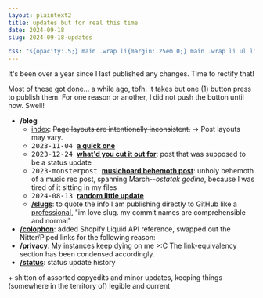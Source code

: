 ```yaml
---
layout: plaintext2
title: updates but for real this time
date: 2024-09-18
slug: 2024-09-18-updates

css: "s{opacity:.5;} main .wrap li{margin:.25em 0;} main .wrap li ul li{margin:0;}"
---
```

It's been over a year since I last published any changes. Time to rectify that!

<!--more-->

Most of these got done... a while ago, tbfh. It takes but one (1) button press to publish them. For one reason or another, I did not push the button until now. Swell!

- <b>/blog</b>
	- [index](/blog): <s>Page layouts are intentionally inconsistent.</s> → Post layouts may vary.
	- <span style="font-family:monospace;">2023-11-04 </span><b>[a quick one](quickone)</b>
	- <span style="font-family:monospace;">2023-12-24 </span><b>[what'd you cut it out for](rks)</b>: post that was supposed to be a status update
	- <span style="font-family:monospace;">2023-monsterpost </span><b>[musichoard behemoth post](2023-monsterpost)</b>: unholy behemoth of a music rec post, spanning March--<i lang="hr">ostatak godine</i>, because I was tired of it sitting in my files
	- <span style="font-family:monospace;">2024-08-13 </span><b>[random little update](2024-08-13-post)</b>
	- <b>[/slugs](slugs)</b>: to quote the info I am publishing directly to GitHub like a [professional](https://github.com/a-flyleaf/a-flyleaf.github.io/commit/5131f14a3ee78152fc0c032ff1145ca1ed12788b), "im love slug. my commit names are comprehensible and normal"
- <b>[/colophon](/colophon)</b>: added Shopify Liquid API reference, swapped out the Nitter/Piped links for the following reason:
- <b>[/privacy](/privacy)</b>: My instances keep dying on me >:C The link-equivalency section has been condensed accordingly.
- <b>[/status](/status)</b>: status update history

\+ shitton of assorted copyedits and minor updates, keeping things (somewhere in the territory of) legible and current